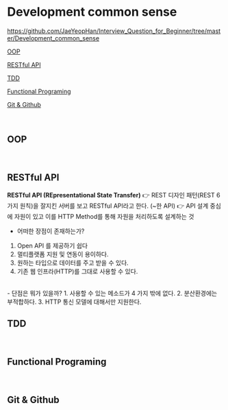 # Development common sense

  https://github.com/JaeYeopHan/Interview_Question_for_Beginner/tree/master/Development_common_sense

  [OOP](https://github.com/HyopangWorld/Study/blob/master/Notes/Development_common_sense.md#oop)

  [RESTful API](https://github.com/HyopangWorld/Study/blob/master/Notes/Development_common_sense.md#restful-apiI)
  
  [TDD](https://github.com/HyopangWorld/Study/blob/master/Notes/Development_common_sense.md#tdd)

  [Functional Programing](https://github.com/HyopangWorld/Study/blob/master/Notes/Development_common_sense.md#functional-programing)

  [Git & Github](https://github.com/HyopangWorld/Study/blob/master/Notes/Development_common_sense.md#git-&-github)

<br>

## OOP

<br>

## RESTful API

**RESTful API (REpresentational State Transfer)**
👉 REST 디자인 패턴(REST 6가지 원칙)을 잘지킨 서버를 보고 RESTful API라고 한다. (~한 API)
👉 API 설계 중심에 자원이 있고 이를 HTTP Method를 통해 자원을 처리하도록 설계하는 것

- 어떠한 장점이 존재하는가?
1. Open API 를 제공하기 쉽다
2. 멀티플랫폼 지원 및 연동이 용이하다.
3. 원하는 타입으로 데이터를 주고 받을 수 있다.
4. 기존 웹 인프라(HTTP)를 그대로 사용할 수 있다.
<br>
- 단점은 뭐가 있을까?
1. 사용할 수 있는 메소드가 4 가지 밖에 없다.
2. 분산환경에는 부적합하다.
3. HTTP 통신 모델에 대해서만 지원한다.

<br>

##  TDD

<br>

##  Functional Programing

<br>

##  Git & Github

<br>
